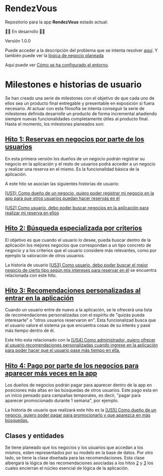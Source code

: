# RendezVous
Repositorio para la app __RendezVous__ estado actual: 

:mechanic: En desarrollo :mechanic:

Versión 1.0.0

Puede acceder a la descripción del problema que se intenta resolver [aquí](./docs/hito0/descripcion-problema.md). Y también puede ver la [lógica de negocio planeada](./docs/hito0/logica-negocio.md)

Aquí puede ver [Cómo se ha configurado el entorno](./docs/hito0/configuracion-entorno-git.md).

# Milestones e historias de usuario

Se han creado una serie de milestones con el objetivo de que cada uno de ellos sea un producto final entregable y presentable en exposición si fuera necesario. Al actuar con esta filosofía se intenta conseguir la serie de milestones definida desarrolle un producto de forma incremental añadiendo siempre nuevas funcionalidades completamente útiles al producto final. Hasta el momento, los milestones planeados son:

## [Hito 1: Reservas en negocios por parte de los usuarios](https://github.com/ajalba/rendezvous/milestone/1)

En esta primera versión los dueños de un negocio podrán registrar su negocio en la aplicación y el resto de usuarios podrá acceder a un negocio y realizar una reserva en el mismo. Es la funcionalidad básica de la aplicación. 

A este hito se asocian las siguientes historias de usuario:

[[US1]: Como dueño de un negocio, quiero poder registrar mi negocio en la app para que otros usuarios puedan hacer reservas en él](https://github.com/ajalba/rendezvous/issues/9)

[[US2] Como usuario, debo poder buscar negocios en la aplicación para realizar mi reserva en ellos](https://github.com/ajalba/rendezvous/issues/8)

## [Hito 2: Búsqueda especializada por criterios](https://github.com/ajalba/rendezvous/milestone/2)

El objetivo es que cuando el usuario lo desee, pueda buscar dentro de la aplicación los mejores negocios que correspondan a un tipo concreto de negocio y a los criterios que el usuario considere más relevantes, como por ejemplo la valoración de otros usuarios.

La historia de usuario [[US3] Como usuario, debo poder buscar el mejor negocio de cierto tipo según mis intereses para reservar en él](https://github.com/ajalba/rendezvous/issues/10) se encuentra relacionada con este hito.

## [Hito 3: Recomendaciones personalizadas al entrar en la aplicación](https://github.com/ajalba/rendezvous/milestone/3)

Cuando un usuario entre de nuevo a la aplicación, se le ofrecerá una lista de recomendaciones personalizadas con el espíritu de "quizás pueda interesarte" o "otros usuarios reservaron en". Esta funcionalizad busca que el usuario valore el sistema ya que encuentra cosas de su interés y pasé más tiempo dentro de él. 

Este hito esta relacionado con la [[US4] Como administrador, quiero ofrecer al usuario recomendaciones personalizadas cuando ingrese en la aplicación para poder hacer que el usuario pase más tiempo en ella.](https://github.com/ajalba/rendezvous/issues/11)

## [Hito 4: Pago por parte de los negocios para aparecer más veces en la app](https://github.com/ajalba/rendezvous/milestone/4)

Los dueños de negocios podrán pagar para aparecer dentro de la app en posiciones más altas en las búsquedas de otros usuarios. Este pago esta en un inicio pensado para campañas temporales, es decir, "pagar para aparecer promocionado durante 1 semana", por ejemplo.

La historia de usuario que realizará este hito es la [[US5] Como dueño de un negocio, quiero poder pagar para promocionarlo y que aparezca en más búsquedas.](https://github.com/ajalba/rendezvous/issues/12)

## Clases y entidades

Se tiene planeado que los negocios y los usuarios que accedan a los mismos, esten representados por su modelo en la base de datos. Por otro lado, se tiene la clase diseñada para las recomendaciones. Esta clase albergará la lógica de las recomendaciones asociadas a los hitos [2](https://github.com/ajalba/rendezvous/milestone/2) y [3](https://github.com/ajalba/rendezvous/milestone/3) los cuales encierran el núcleo esencial de lógica de la aplicación.

